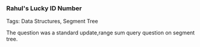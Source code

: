 <h3>Rahul's Lucky ID Number</h3>

<p>
  Tags: Data Structures, Segment Tree
</p>
<p>
  The question was a standard update,range sum query question on segment tree.
</p>
